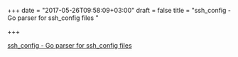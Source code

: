 +++
date = "2017-05-26T09:58:09+03:00"
draft = false
title = "ssh_config - Go parser for ssh_config files "

+++

<p><a href="https://t.co/IkFW56M7KQ">ssh_config - Go parser for ssh_config files </a></p>